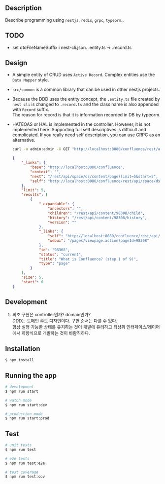 ## Description

Describe programming using `nestjs`, `redis`, `grpc`, `typeorm`..

## TODO

-   set dtoFileNameSuffix i nest-cli.json. .entity.ts -> .record.ts

## Design

-   A simple entity of CRUD uses `Active Record`. Complex entities use the `Data Mapper` style.
-   `src/common` is a common library that can be used in other nestjs projects.
-   Because the DDD uses the entity concept, the `.entity.ts` file created by `nest cli` is changed to `.record.ts` and the class name is also appended with `Record` suffix.\
    The reason for record is that it is information recorded in DB by typeorm.
-   HATEOAS or HAL is implemented in the controller. However, it is not implemented here. Supporting full self descriptives is difficult and complicated. If you really need self description, you can use GRPC as an alternative.

    ```sh
    curl -u admin:admin -X GET "http://localhost:8080/confluence/rest/api/space/ds/content/page?limit=5&start=5"
    ```

    ```json
    {
        "_links": {
            "base": "http://localhost:8080/confluence",
            "context": "",
            "next": "/rest/api/space/ds/content/page?limit=5&start=5",
            "self": "http://localhost:8080/confluence/rest/api/space/ds/content/page"
        },
        "limit": 5,
        "results": [
            {
                "_expandable": {
                    "ancestors": "",
                    "children": "/rest/api/content/98308/child",
                    "history": "/rest/api/content/98308/history",
                    "version": ""
                },
                "_links": {
                    "self": "http://localhost:8080/confluence/rest/api/content/98308",
                    "webui": "/pages/viewpage.action?pageId=98308"
                },
                "id": "98308",
                "status": "current",
                "title": "What is Confluence? (step 1 of 9)",
                "type": "page"
            }
        ],
        "size": 5,
        "start": 0
    }
    ```

## Development

1. 최초 구현은 controller인가? domain인가?\
   DDD는 도메인 주도 디자인이다. 구현 순서는 다를 수 있다. \
   항상 실행 가능한 상태를 유지하는 것이 개발에 유리하고 최상위 인터페이스/레이어에서 하향식으로 개발하는 것이 바람직하다.

## Installation

```bash
$ npm install
```

## Running the app

```bash
# development
$ npm run start

# watch mode
$ npm run start:dev

# production mode
$ npm run start:prod
```

## Test

```bash
# unit tests
$ npm run test

# e2e tests
$ npm run test:e2e

# test coverage
$ npm run test:cov
```
